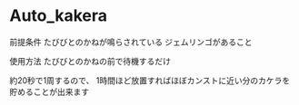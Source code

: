 # Auto_kakera
前提条件
たびびとのかねが鳴らされている
ジェムリンゴがあること

使用方法
たびびとのかねの前で待機するだけ

約20秒で1周するので、
1時間ほど放置すればほぼカンストに近い分のカケラを貯めることが出来ます
